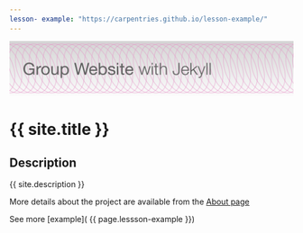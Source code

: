 ```yaml
---
lesson- example: "https://carpentries.github.io/lesson-example/" 
---
```


[![Group Web banner](./image/site_banner.png)](https://github.com/ufangYang/jeco-website)



# {{ site.title }}

<!-- comment here-->

## Description
{{ site.description }}

More details about the project are available from the [About page](about.md)

See more [example]( {{ page.lessson-example }})

<!-- [About page link](https://github.com/ufangYang/jeco-website/blob/main/about.md) -->

<!-- [about]('/about') links to the github repo -->




